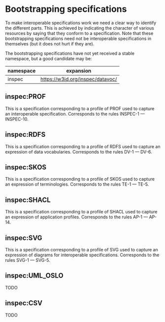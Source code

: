 # Bootstrapping specifications

To make interoperable specifications work we need a clear way to identify the different parts. This is achieved by indicating the character of various resources by saying that they conform to a specification. Note that these bootstrapping specifications need not be interoperable specifications in themselves (but it does not hurt if they are).

The bootstrapping specifications have not yet received a stable namespace, but a good candidate may be:

namespace | expansion
--- | ---
inspec | <https://w3id.org/inspec/datavoc/>

## inspec:PROF

This is a specification corresponding to a profile of PROF used to capture an interoperable specification. Corresponds to the rules INSPEC-1 — INSPEC-10.

## inspec:RDFS

This is a specification corresponding to a profile of RDFS used to capture an expression of data vocabularies. Corresponds to the rules DV-1 — DV-6.

## inspec:SKOS

This is a specification corresponding to a profile of SKOS used to capture an expression of terminologies. Corresponds to the rules TE-1 — TE-5.

## inspec:SHACL

This is a specification corresponding to a profile of SHACL used to capture an expression of application profiles. Corresponds to the rules AP-1 — AP-14.

## inspec:SVG

This is a specification corresponding to a profile of SVG used to capture an expression of diagrams for interoperable specifications. Corresponds to the rules SVG-1 — SVG-5.

## inspec:UML_OSLO

TODO

## inspec:CSV

TODO
